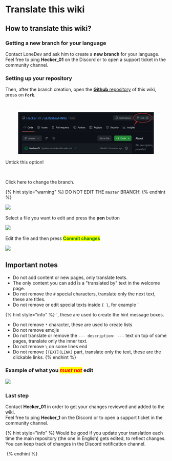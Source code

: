 # Translate this wiki

## How to translate this wiki?

### Getting a new branch for your language

Contact LoneDev and ask him to create a **new branch** for your language.\
Feel free to ping **Hecker\_01** on the Discord or to open a support ticket in the community channel.

### Setting up your repository

Then, after the branch creation, open the [**Github** repository](https://github.com/hecker-01/xLifeSteal-Wiki) of this wiki, press on **`Fork`**.

<div>

<img src="../.gitbook/assets/image%20(99)%20(1).png" alt="">

 

<figure><img src="../.gitbook/assets/firefox_lxaynBgU6t.png" alt=""><figcaption></figcaption></figure>

</div>

Untick this option!

<figure><img src="../.gitbook/assets/image%20(2)%20(1)%20(2)%20(1).png" alt=""><figcaption></figcaption></figure>

Click here to change the branch.

{% hint style="warning" %}
DO NOT EDIT THE `master` BRANCH!
{% endhint %}

![](../.gitbook/assets/image%20\(94\).png)

Select a file you want to edit and press the **pen** button

![](../.gitbook/assets/image%20\(63\).png)

Edit the file and then press <mark style="color:green;">**Commit changes**</mark>

![](../.gitbook/assets/image%20\(76\)%20\(1\).png)

## Important notes

* Do not add content or new pages, only translate texts.
* The only content you can add is a "translated by" text in the welcome page.
* Do not remove the `#` special characters, translate only the next text, these are titles.
* Do not remove or edit special texts inside `{ }`, for example \`

{% hint style="info" %}
\`, these are used to create the hint message boxes.

* Do not remove `*` character, these are used to create lists
* Do not remove emojis
* Do not translate or remove the `--- description: ---` text on top of some pages, translate only the inner text.
* Do not remove `\` on some lines end
* Do not remove `[TEXT](LINK)` part, translate only the text, these are the clickable links.
{% endhint %}

### Example of what you _<mark style="color:red;">must not</mark>_ edit

![](../.gitbook/assets/image%20\(80\).png)

### Last step

Contact **Hecker\_01** in order to get your changes reviewed and added to the wiki.\
Feel free to ping **Hecker\_1** on the Discord or to open a support ticket in the community channel.

{% hint style="info" %}
Would be good if you update your translation each time the main repository (the one in English) gets edited, to reflect changes.\
You can keep track of changes in the Discord notification channel.

<img src="../.gitbook/assets/image%20(73).png" alt="" data-size="original">
{% endhint %}
